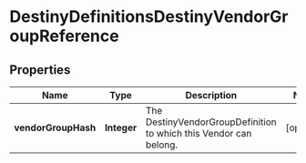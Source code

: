
# DestinyDefinitionsDestinyVendorGroupReference

## Properties
Name | Type | Description | Notes
------------ | ------------- | ------------- | -------------
**vendorGroupHash** | **Integer** | The DestinyVendorGroupDefinition to which this Vendor can belong. |  [optional]



